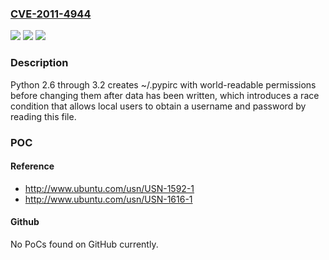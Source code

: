 ### [CVE-2011-4944](https://cve.mitre.org/cgi-bin/cvename.cgi?name=CVE-2011-4944)
![](https://img.shields.io/static/v1?label=Product&message=n%2Fa&color=blue)
![](https://img.shields.io/static/v1?label=Version&message=%3D%20n%2Fa%20&color=brighgreen)
![](https://img.shields.io/static/v1?label=Vulnerability&message=n%2Fa&color=brighgreen)

### Description

Python 2.6 through 3.2 creates ~/.pypirc with world-readable permissions before changing them after data has been written, which introduces a race condition that allows local users to obtain a username and password by reading this file.

### POC

#### Reference
- http://www.ubuntu.com/usn/USN-1592-1
- http://www.ubuntu.com/usn/USN-1616-1

#### Github
No PoCs found on GitHub currently.

